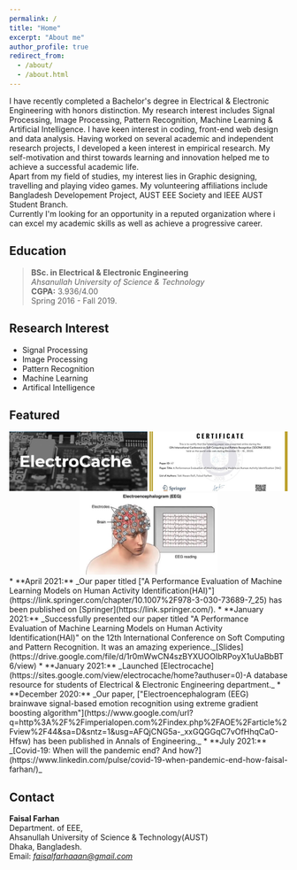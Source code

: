 ```yaml
---
permalink: /
title: "Home"
excerpt: "About me"
author_profile: true
redirect_from: 
  - /about/
  - /about.html
---
```


I have recently completed a Bachelor's degree in Electrical & Electronic Engineering with honors distinction. My research interest includes Signal Processing, Image Processing, Pattern Recognition, Machine Learning & Artificial Intelligence. I have keen interest in coding, front-end web design and data analysis. Having worked on several academic and independent research projects, I developed a keen interest in empirical research. My self-motivation and thirst towards learning and innovation helped me to achieve a successful academic life.\
Apart from my field of studies, my interest lies in Graphic designing, travelling and playing video games. My volunteering affiliations include Bangladesh Developement Project, AUST EEE Society and IEEE AUST Student Branch.\
Currently I'm looking for an opportunity in a reputed organization where i can excel my academic skills as well as achieve a progressive career.


Education
------

> **BSc. in Electrical & Electronic Engineering**          
   _Ahsanullah University of Science & Technology_\
    **CGPA:** 3.936/4.00\
    Spring 2016 - Fall 2019.
  
 
 Research Interest
----
  * Signal Processing
  * Image Processing
  * Pattern Recognition
  * Machine Learning
  * Artifical Intelligence



Featured
-----
<center>
<img src="/images/ec.png" alt="Electrocache"> <img src="/images/hai.png" alt="HAI">
<img src="/images/2.png" alt="EEG">
</center>
  * **April 2021:** _Our paper titled ["A Performance Evaluation of Machine Learning Models on Human Activity Identification(HAI)"](https://link.springer.com/chapter/10.1007%2F978-3-030-73689-7_25) has been published on [Springer](https://link.springer.com/).
  * **January 2021:** _Successfully presented our paper titled "A Performance Evaluation of Machine Learning Models on Human Activity Identification(HAI)" on the 12th International Conference on Soft Computing and Pattern Recognition. It was an amazing experience._[Slides](https://drive.google.com/file/d/1r0mWwCN4szBYXUOOIbRPoyX1uUaBbBT6/view)
  * **January 2021:** _Launched [Electrocache](https://sites.google.com/view/electrocache/home?authuser=0)-A database resource for students of Electrical & Electronic Engineering department._
  *  **December 2020:** _Our paper, ["Electroencephalogram (EEG) brainwave signal-based emotion recognition using extreme gradient boosting algorithm"](https://www.google.com/url?q=http%3A%2F%2Fimperialopen.com%2Findex.php%2FAOE%2Farticle%2Fview%2F44&sa=D&sntz=1&usg=AFQjCNG5a-_xxGQGGqC7vOfHhqCaO-Hfsw) has been published in Annals of Engineering._ 
  *   **July 2021:** _[Covid-19: When will the pandemic end? And how?](https://www.linkedin.com/pulse/covid-19-when-pandemic-end-how-faisal-farhan/)_
  
Contact
-----
  
**Faisal Farhan**\
Department. of EEE,\
Ahsanullah University of Science & Technology(AUST)\
Dhaka, Bangladesh.\
Email: *faisalfarhaaan@gmail.com* 

<br />


  
